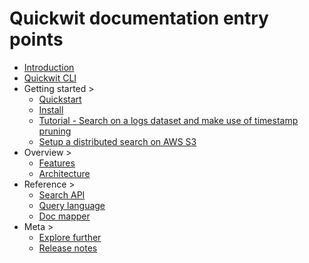 # Quickwit documentation entry points

- [Introduction](introduction.md)
- [Quickwit CLI](quickwit-cli.md)
- Getting started >
  - [Quickstart](getting-started/quickstart.md)
  - [Install](getting-started/installation.md)
  - [Tutorial - Search on a logs dataset and make use of timestamp pruning](getting-started/tutorial-hdfs-logs.md)
  - [Setup a distributed search on AWS S3](getting-started/tutorial-hdfs-logs-distributed-search-aws-s3.md)
- Overview >
  - [Features](overview/features.md)
  - [Architecture](overview/architecture.md)
- Reference >
  - [Search API](reference/search-api.md)
  - [Query language](reference/query-language.md)
  - [Doc mapper](reference/doc-mapper.md)
- Meta >
  - [Explore further](meta/explore-further.md)
  - [Release notes](meta/release-notes.md)